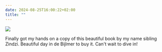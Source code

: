 ```yaml
---
date: 2024-08-25T16:00:22+02:00
title: ""
---
```

![](/img/photos/2024-08-25-15-59-39.jpeg)

Finally got my hands on a copy of this beautiful book by my name sibling Zindzi. Beautiful day in de Bijlmer to buy it. Can't wait to dive in!